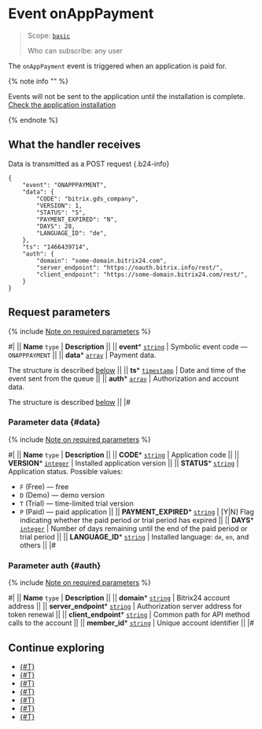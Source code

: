 # Event onAppPayment

> Scope: [`basic`](../../scopes/permissions.md)
>
> Who can subscribe: any user

The `onAppPayment` event is triggered when an application is paid for.

{% note info "" %}

Events will not be sent to the application until the installation is complete. [Check the application installation](../../../settings/app-installation/installation-finish.md)

{% endnote %}

## What the handler receives

Data is transmitted as a POST request {.b24-info}

```
{
    "event": "ONAPPPAYMENT",
    "data": {
        "CODE": "bitrix.gds_company",
        "VERSION": 1,
        "STATUS": "S",
        "PAYMENT_EXPIRED": "N",
        "DAYS": 28,
        "LANGUAGE_ID": "de",
    },
    "ts": "1466439714",
    "auth": {
        "domain": "some-domain.bitrix24.com",
        "server_endpoint": "https://oauth.bitrix.info/rest/", 
        "client_endpoint": "https://some-domain.bitrix24.com/rest/", 
    }
}
```

## Request parameters

{% include [Note on required parameters](../../../_includes/required.md) %}

#|
|| **Name**
`type` | **Description** ||
|| **event*** 
[`string`](../../data-types.md) | Symbolic event code — `ONAPPPAYMENT` ||
|| **data*** 
[`array`](../../data-types.md) | Payment data.

The structure is described [below](#data) ||
|| **ts*** 
[`timestamp`](../../data-types.md) | Date and time of the event sent from the queue ||
|| **auth*** 
[`array`](../../data-types.md) | Authorization and account data.

The structure is described [below](#auth) ||
|#

### Parameter data {#data}

{% include [Note on required parameters](../../../_includes/required.md) %}

#|
|| **Name**
`type` | **Description** ||
|| **CODE*** 
[`string`](../../data-types.md) | Application code ||
|| **VERSION*** 
[`integer`](../../data-types.md) | Installed application version ||
|| **STATUS*** 
[`string`](../../data-types.md) | Application status. Possible values:
- `F` (Free) — free
- `D` (Demo) — demo version
- `T` (Trial) — time-limited trial version
- `P` (Paid) — paid application ||
|| **PAYMENT_EXPIRED*** 
[`string`](../../data-types.md) | [Y\|N] Flag indicating whether the paid period or trial period has expired ||
|| **DAYS*** 
[`integer`](../../data-types.md) | Number of days remaining until the end of the paid period or trial period ||
|| **LANGUAGE_ID*** 
[`string`](../../data-types.md) | Installed language: `de`, `en`, and others ||
|#

### Parameter auth {#auth}

{% include [Note on required parameters](../../../_includes/required.md) %}

#|
|| **Name**
`type` | **Description** ||
|| **domain*** 
[`string`](../../data-types.md) | Bitrix24 account address ||
|| **server_endpoint*** 
[`string`](../../data-types.md) | Authorization server address for token renewal ||
|| **client_endpoint*** 
[`string`](../../data-types.md) | Common path for API method calls to the account ||
|| **member_id*** 
[`string`](../../data-types.md) | Unique account identifier ||
|#

## Continue exploring

- [{#T}](../../events/index.md)
- [{#T}](../../events/event-bind.md)
- [{#T}](../system/app-info.md)
- [{#T}](./on-app-install.md)
- [{#T}](./on-app-method-confirm.md)
- [{#T}](./on-user-add.md)
- [{#T}](./on-app-uninstall.md)